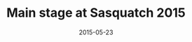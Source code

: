 ---
title: "Main stage at Sasquatch 2015"
date: 2015-05-23
picture: /assets/camera-roll/2015/05/2015-05-23-main-stage-at-sasquatch-2015/20150523_001500630_iOS.jpg
thumbnail: /assets/camera-roll/2015/05/2015-05-23-main-stage-at-sasquatch-2015/20150523_001500630_iOS-thumbnail.jpg
type: picture
tags:
  - Sasquatch! Music Festival
  - Washington
---